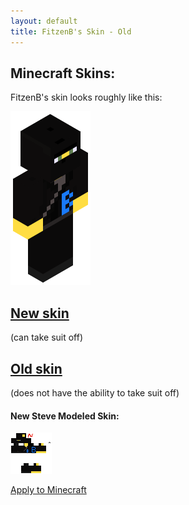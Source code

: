 ```yaml
---
layout: default
title: FitzenB's Skin - Old
---
```


<style>
	img[alt=render]	{ width: 50; height: 113 }
	img[alt=skin]		{ width: 128; height: 128; border: 1px solid white }
</style>
## Minecraft Skins:

FitzenB's skin looks roughly like this:

![render](../render.png)

## [New skin](../new)
(can take suit off)

## [Old skin]()
(does not have the ability to take suit off)

#### New Steve Modeled Skin:

[![skin](steve.png)](//raw.githubusercontent.com/nfitzen/nfitzen.github.io/master/mc-skin/FitzenB/old/steve.png)

[Apply to Minecraft](apply)